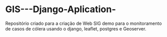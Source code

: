 # GIS---Django-Aplication-
Repositório criado para a criação de Web SIG demo para o monitoramento de casos de cólera usando o django, leaflet, postgres e Geoserver.
